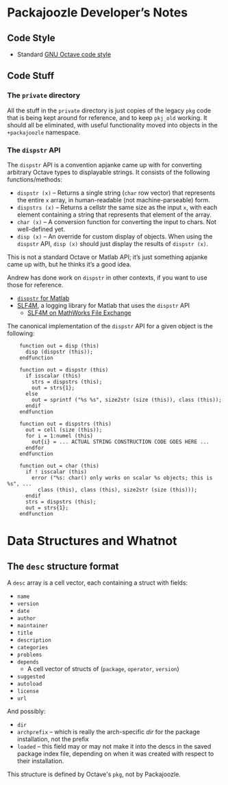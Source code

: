 Packajoozle Developer’s Notes
=============================

## Code Style

* Standard [GNU Octave code style](https://wiki.octave.org/Octave_style_guide)

## Code Stuff

### The `private` directory

All the stuff in the `private` directory is just copies of the legacy `pkg` code that is being kept around for reference, and to keep `pkj_old` working.
It should all be eliminated, with useful functionality moved into objects in the `+packajoozle` namespace.

### The `dispstr` API

The `dispstr` API is a convention apjanke came up with for converting arbitrary Octave types to displayable strings.
It consists of the following functions/methods:

* `dispstr (x)` – Returns a single string (`char` row vector) that represents the entire `x` array, in human-readable (not machine-parseable) form.
* `dispstrs (x)` – Returns a cellstr the same size as the input `x`, with each element containing a string that represents that element of the array.
* `char (x)` – A conversion function for converting the input to chars. Not well-defined yet.
* `disp (x)` – An override for custom display of objects. When using the `dispstr` API, `disp (x)` should just display the results of `dispstr (x)`.

This is not a standard Octave or Matlab API; it’s just something apjanke came up with, but he thinks it’s a good idea.

Andrew has done work on `dispstr` in other contexts, if you want to use those for reference.

* [`dispstr` for Matlab](https://github.com/apjanke/dispstr)
* [SLF4M](https://github.com/apjanke/dispstr), a logging library for Matlab that uses the `dispstr` API
  * [SLF4M on MathWorks File Exchange](https://www.mathworks.com/matlabcentral/fileexchange/66157-apjanke-slf4m)

The canonical implementation of the `dispstr` API for a given object is the following:

```
    function out = disp (this)
      disp (dispstr (this));
    endfunction

    function out = dispstr (this)
      if isscalar (this)
        strs = dispstrs (this);
        out = strs{1};
      else
        out = sprintf ("%s %s", size2str (size (this)), class (this));
      endif
    endfunction
    
    function out = dispstrs (this)
      out = cell (size (this));
      for i = 1:numel (this)
        out{i} = ... ACTUAL STRING CONSTRUCTION CODE GOES HERE ...
      endfor
    endfunction

    function out = char (this)
      if ! isscalar (this)
        error ("%s: char() only works on scalar %s objects; this is %s", ...
          class (this), class (this), size2str (size (this)));
      endif
      strs = dispstrs (this);
      out = strs{1};
    endfunction

```

# Data Structures and Whatnot

## The `desc` structure format

A `desc` array is a cell vector, each containing a struct with fields:

* `name`
* `version`
* `date`
* `author`
* `maintainer`
* `title`
* `description`
* `categories`
* `problems`
* `depends`
  * A cell vector of structs of (`package`, `operator`, `version`)
* `suggested`
* `autoload`
* `license`
* `url`

And possibly:
* `dir`
* `archprefix` – which is really the arch-specific _dir_ for the package installation, not the prefix
* `loaded` – this field may or may not make it into the descs in the saved package index file, depending on when it was created with respect to their installation.

This structure is defined by Octave's `pkg`, not by Packajoozle.
